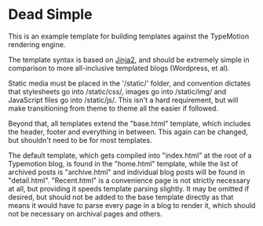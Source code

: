 Dead Simple
===

This is an example template for building templates against the TypeMotion rendering engine.  

The template syntax is based on [Jinja2](http://jinja.pocoo.org/), and should be extremely simple 
in comparison to more all-inclusive templated blogs (Wordpress, et al). 

Static media must be placed in the '/static/' folder, and convention dictates that stylesheets go
into /static/css/, images go into /static/img/ and JavaScript files go into /static/js/.  This isn't
a hard requirement, but will make transitioning from theme to theme all the easier if followed.

Beyond that, all templates extend the "base.html" template, which includes the header, footer and 
everything in between.  This again can be changed, but shouldn't need to be for most templates. 

The default template, which gets compiled into "index.html" at the root of a Typemotion blog, is 
found in the "home.html" template, while the list of archived posts is "archive.html" and individual
blog posts will be found in "detail.html".  "Recent.html" is a convenience page is not strictly 
necessary at all, but providing it speeds template parsing slightly.  It may be omitted if desired, 
but should not be added to the base template directly as that means it would have to parse every 
page in a blog to render it, which should not be necessary on archival pages and others. 
